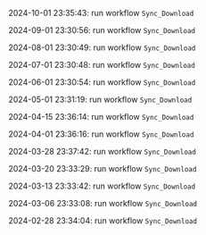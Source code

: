 2024-10-01 23:35:43: run workflow `Sync_Download` 

2024-09-01 23:30:56: run workflow `Sync_Download` 

2024-08-01 23:30:49: run workflow `Sync_Download` 

2024-07-01 23:30:48: run workflow `Sync_Download` 

2024-06-01 23:30:54: run workflow `Sync_Download` 

2024-05-01 23:31:19: run workflow `Sync_Download` 

2024-04-15 23:36:14: run workflow `Sync_Download` 

2024-04-01 23:36:16: run workflow `Sync_Download` 

2024-03-28 23:37:42: run workflow `Sync_Download` 

2024-03-20 23:33:29: run workflow `Sync_Download` 

2024-03-13 23:33:42: run workflow `Sync_Download` 

2024-03-06 23:33:08: run workflow `Sync_Download` 

2024-02-28 23:34:04: run workflow `Sync_Download` 


